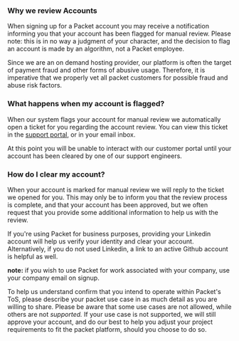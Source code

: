 ### Why we review Accounts

When signing up for a Packet account you may receive a notification informing you that your account has been flagged for manual review. Please note: this is in no way a judgment of your character, and the decision to flag an account is made by an algorithm, not a Packet employee.

Since we are an on demand hosting provider, our platform is often the target of payment fraud and other forms of abusive usage. Therefore, it is imperative that we properly vet all packet customers for possible fraud and abuse risk factors.

### What happens when my account is flagged?

When our system flags your account for manual review we automatically open a ticket for you regarding the account review. You can view this ticket in the [support portal](https://support.packet.com), or in your email inbox.

At this point you will be unable to interact with our customer portal until your account has been cleared by one of our support engineers.

### How do I clear my account?

When your account is marked for manual review we will reply to the ticket we opened for you. This may only be to inform you that the review process is complete, and that your account has been approved, but we often request that you provide some additional information to help us with the review.

If you're using Packet for business purposes, providing your Linkedin account will help us verify your identity and clear your account. Alternatively, if you do not used Linkedin, a link to an active Github account is helpful as well.

**note:** if you wish to use Packet for work associated with your company, use your company email on signup.

To help us understand confirm that you intend to operate within Packet's ToS, please describe your packet use case in as much detail as you are willing to share. Please be aware that some use cases are not allowed, while others are not *supported.* If your use case is not supported, we will still approve your account, and do our best to help you adjust your project requirements to fit the packet platform, should you choose to do so.

